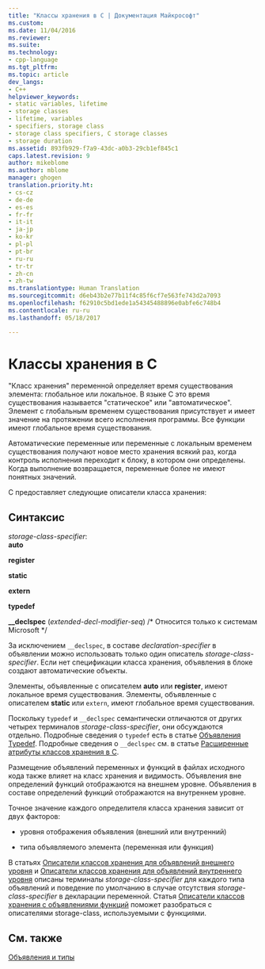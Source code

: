 ```yaml
---
title: "Классы хранения в C | Документация Майкрософт"
ms.custom: 
ms.date: 11/04/2016
ms.reviewer: 
ms.suite: 
ms.technology:
- cpp-language
ms.tgt_pltfrm: 
ms.topic: article
dev_langs:
- C++
helpviewer_keywords:
- static variables, lifetime
- storage classes
- lifetime, variables
- specifiers, storage class
- storage class specifiers, C storage classes
- storage duration
ms.assetid: 893fb929-f7a9-43dc-a0b3-29cb1ef845c1
caps.latest.revision: 9
author: mikeblome
ms.author: mblome
manager: ghogen
translation.priority.ht:
- cs-cz
- de-de
- es-es
- fr-fr
- it-it
- ja-jp
- ko-kr
- pl-pl
- pt-br
- ru-ru
- tr-tr
- zh-cn
- zh-tw
ms.translationtype: Human Translation
ms.sourcegitcommit: d6eb43b2e77b11f4c85f6cf7e563fe743d2a7093
ms.openlocfilehash: f62910c5bd1ede1a54345488896e0abfe6c748b4
ms.contentlocale: ru-ru
ms.lasthandoff: 05/18/2017

---
```

# <a name="c-storage-classes"></a>Классы хранения в C
"Класс хранения" переменной определяет время существования элемента: глобальное или локальное. В языке С это время существования называется "статическое" или "автоматическое". Элемент с глобальным временем существования присутствует и имеет значение на протяжении всего исполнения программы. Все функции имеют глобальное время существования.  
  
 Автоматические переменные или переменные с локальным временем существования получают новое место хранения всякий раз, когда контроль исполнения переходит к блоку, в котором они определены. Когда выполнение возвращается, переменные более не имеют понятных значений.  
  
 C предоставляет следующие описатели класса хранения:  
  
## <a name="syntax"></a>Синтаксис  
 *storage-class-specifier*:  
 **auto**  
  
 **register**  
  
 **static**  
  
 **extern**  
  
 **typedef**  
  
 **__declspec** (*extended-decl-modifier-seq*) /* Относится только к системам Microsoft \*/  
  
 За исключением `__declspec`, в составе *declaration-specifier* в объявлении можно использовать только один описатель *storage-class-specifier*. Если нет спецификации класса хранения, объявления в блоке создают автоматические объекты.  
  
 Элементы, объявленные с описателем **auto** или **register**, имеют локальное время существования. Элементы, объявленные с описателем **static** или `extern`, имеют глобальное время существования.  
  
 Поскольку `typedef` и `__declspec` семантически отличаются от других четырех терминалов *storage-class-specifier*, они обсуждаются отдельно. Подробные сведения о `typedef` есть в статье [Объявления Typedef](../c-language/typedef-declarations.md). Подробные сведения о `__declspec` см. в статье [Расширенные атрибуты классов хранения в C](../c-language/c-extended-storage-class-attributes.md).  
  
 Размещение объявлений переменных и функций в файлах исходного кода также влияет на класс хранения и видимость. Объявления вне определений функций отображаются на внешнем уровне. Объявления в составе определений функций отображаются на внутреннем уровне.  
  
 Точное значение каждого определителя класса хранения зависит от двух факторов:  
  
-   уровня отображения объявления (внешний или внутренний)  
  
-   типа объявляемого элемента (переменная или функция)  
  
 В статьях [Описатели классов хранения для объявлений внешнего уровня](../c-language/storage-class-specifiers-for-external-level-declarations.md) и [Описатели классов хранения для объявлений внутреннего уровня](../c-language/storage-class-specifiers-for-internal-level-declarations.md) описаны терминалы *storage-class-specifier* для каждого типа объявлений и поведение по умолчанию в случае отсутствия *storage-class-specifier* в декларации переменной. Статья [Описатели классов хранения с объявлениями функций](../c-language/storage-class-specifiers-with-function-declarations.md) поможет разобраться с описателями storage-class, используемыми с функциями.  
  
## <a name="see-also"></a>См. также  
 [Объявления и типы](../c-language/declarations-and-types.md)
